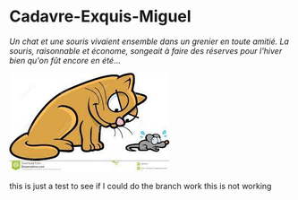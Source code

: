 # Cadavre-Exquis-Miguel
*Un chat et une souris vivaient ensemble dans un grenier en toute amitié. La souris, raisonnable et économe, songeait à faire des réserves pour l'hiver bien qu'on fût encore en été*...




![chat et souris](chat-et-souris.jpeg)

this is just a test to see if I could do the branch work
this is not working
